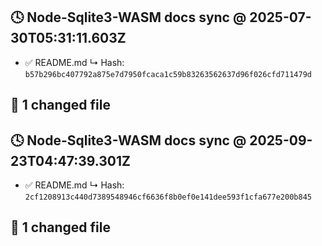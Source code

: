 ## 🕓 Node-Sqlite3-WASM docs sync @ 2025-07-30T05:31:11.603Z
- ✅ README.md
  ↳ Hash: `b57b296bc407792a875e7d7950fcaca1c59b83263562637d96f026cfd711479d`

🔧 1 changed file
---
## 🕓 Node-Sqlite3-WASM docs sync @ 2025-09-23T04:47:39.301Z
- ✅ README.md
  ↳ Hash: `2cf1208913c440d7389548946cf6636f8b0ef0e141dee593f1cfa677e200b845`

🔧 1 changed file
---

